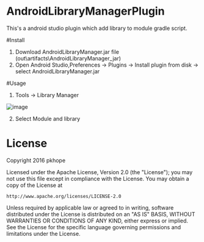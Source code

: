 # AndroidLibraryManagerPlugin
This's a android studio plugin which add library to module gradle script.

#Install
1. Download AndroidLibraryManager.jar file (out\artifacts\AndroidLibraryManager_jar)
2. Open Android Studio,Preferences -> Plugins -> Install plugin from disk -> select AndroidLibraryManager.jar

#Usage
1. Tools -> Library Manager

 ![image](https://github.com/pkhope/AndroidLibraryManagerPlugin/blob/master/androidlibrarymanager.png)
 
2. Select Module and library 

# License
Copyright 2016 pkhope

Licensed under the Apache License, Version 2.0 (the "License");
you may not use this file except in compliance with the License.
You may obtain a copy of the License at

    http://www.apache.org/licenses/LICENSE-2.0

Unless required by applicable law or agreed to in writing, software
distributed under the License is distributed on an "AS IS" BASIS,
WITHOUT WARRANTIES OR CONDITIONS OF ANY KIND, either express or implied.
See the License for the specific language governing permissions and
limitations under the License.
